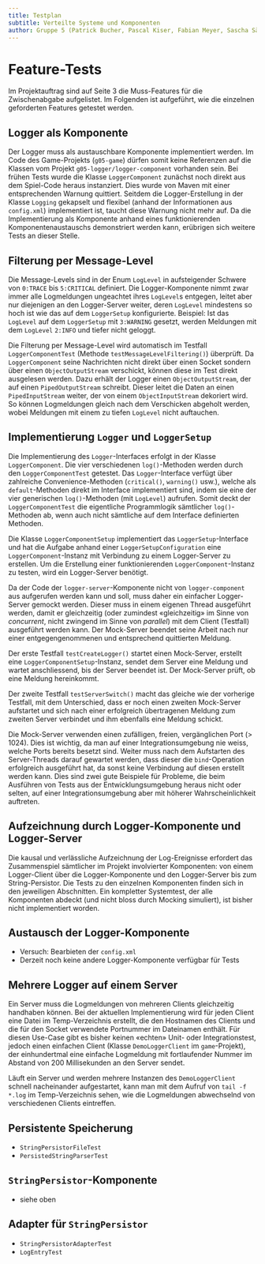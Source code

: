 ```yaml
---
title: Testplan
subtitle: Verteilte Systeme und Komponenten
author: Gruppe 5 (Patrick Bucher, Pascal Kiser, Fabian Meyer, Sascha Sägesser)
---
```


# Feature-Tests

Im Projektauftrag sind auf Seite 3 die Muss-Features für die Zwischenabgabe aufgelistet. Im Folgenden ist aufgeführt, wie die einzelnen geforderten Features getestet werden.

## Logger als Komponente

Der Logger muss als austauschbare Komponente implementiert werden. Im Code des Game-Projekts (`g05-game`) dürfen somit keine Referenzen auf die Klassen vom Projekt `g05-logger/logger-component` vorhanden sein. Bei frühen Tests wurde die Klasse `LoggerComponent` zunächst noch direkt aus dem Spiel-Code heraus instanziert. Dies wurde von Maven mit einer entsprechenden Warnung quittiert. Seitdem die Logger-Erstellung in der Klasse `Logging` gekapselt und flexibel (anhand der Informationen aus `config.xml`) implementiert ist, taucht diese Warnung nicht mehr auf. Da die Implementierung als Komponente anhand eines funktionierenden Komponentenaustauschs demonstriert werden kann, erübrigen sich weitere Tests an dieser Stelle.

## Filterung per Message-Level

Die Message-Levels sind in der Enum `LogLevel` in aufsteigender Schwere von `0:TRACE` bis `5:CRITICAL` definiert. Die Logger-Komponente nimmt zwar immer alle Logmeldungen ungeachtet ihres `LogLevel`s entgegen, leitet aber nur diejenigen an den Logger-Server weiter, deren `LogLevel` mindestens so hoch ist wie das auf dem `LoggerSetup` konfigurierte. Beispiel: Ist das `LogLevel` auf dem `LoggerSetup` mit `3:WARNING` gesetzt, werden Meldungen mit dem `LogLevel` `2:INFO` und tiefer nicht geloggt.

Die Filterung per Message-Level wird automatisch im Testfall `LoggerComponentTest` (Methode `testMessageLevelFiltering()`) überprüft. Da `LoggerComponent` seine Nachrichten nicht direkt über einen Socket sondern über einen `ObjectOutputStream` verschickt, können diese im Test direkt ausgelesen werden. Dazu erhält der Logger einen `ObjectOutputStream`, der auf einen `PipedOutputStream` schreibt. Dieser leitet die Daten an einen `PipedInputStream` weiter, der von einem `ObjectInputStream` dekoriert wird. So können Logmeldungen gleich nach dem Verschicken abgeholt werden, wobei Meldungen mit einem zu tiefen `LogLevel` nicht auftauchen.

## Implementierung `Logger` und `LoggerSetup`

Die Implementierung des `Logger`-Interfaces erfolgt in der Klasse `LoggerComponent`. Die vier verschiedenen `log()`-Methoden werden durch den `LoggerComponentTest` getestet. Das `Logger`-Interface verfügt über zahlreiche Convenience-Methoden (`critical()`, `warning()` usw.), welche als `default`-Methoden direkt im Interface implementiert sind, indem sie eine der vier generischen `log()`-Methoden (mit `LogLevel`) aufrufen. Somit deckt der `LoggerComponentTest` die eigentliche Programmlogik sämtlicher `log()`-Methoden ab, wenn auch nicht sämtliche auf dem Interface definierten Methoden.

Die Klasse `LoggerComponentSetup` implementiert das `LoggerSetup`-Interface und hat die Aufgabe anhand einer `LoggerSetupConfiguration` eine `LoggerComponent`-Instanz mit Verbindung zu einem Logger-Server zu erstellen. Um die Erstellung einer funktionierenden `LoggerComponent`-Instanz zu testen, wird ein Logger-Server benötigt.

Da der Code der `logger-server`-Komponente nicht von `logger-component` aus aufgerufen werden kann und soll, muss daher ein einfacher Logger-Server gemockt werden. Dieser muss in einem eigenen Thread ausgeführt werden, damit er gleichzeitig (oder zumindest «gleichzeitig» im Sinne von _concurrent_, nicht zwingend im Sinne von _parallel_) mit dem Client (Testfall) ausgeführt werden kann. Der Mock-Server beendet seine Arbeit nach nur einer entgegengenommenen und entsprechend quittierten Meldung.

Der erste Testfall `testCreateLogger()` startet einen Mock-Server, erstellt eine `LoggerComponentSetup`-Instanz, sendet dem Server eine Meldung und wartet anschliessend, bis der Server beendet ist. Der Mock-Server prüft, ob eine Meldung hereinkommt.

Der zweite Testfall `testServerSwitch()` macht das gleiche wie der vorherige Testfall, mit dem Unterschied, dass er noch einen zweiten Mock-Server aufstartet und sich nach einer erfolgreich übertragenen Meldung zum zweiten Server verbindet und ihm ebenfalls eine Meldung schickt.

Die Mock-Server verwenden einen zufälligen, freien, vergänglichen Port (> 1024). Dies ist wichtig, da man auf einer Integrationsumgebung nie weiss, welche Ports bereits besetzt sind. Weiter muss nach dem Aufstarten des Server-Threads darauf gewartet werden, dass dieser die `bind`-Operation erfolgreich ausgeführt hat, da sonst keine Verbindung auf diesen erstellt werden kann. Dies sind zwei gute Beispiele für Probleme, die beim Ausführen von Tests aus der Entwicklungsumgebung heraus nicht oder selten, auf einer Integrationsumgebung aber mit höherer Wahrscheinlichkeit auftreten.

## Aufzeichnung durch Logger-Komponente und Logger-Server

Die kausal und verlässliche Aufzeichnung der Log-Ereignisse erfordert das Zusammenspiel sämtlicher im Projekt involvierter Komponenten: von einem Logger-Client über die Logger-Komponente und den Logger-Server bis zum String-Persistor. Die Tests zu den einzelnen Komponenten finden sich in den jeweiligen Abschnitten. Ein kompletter Systemtest, der alle Komponenten abdeckt (und nicht bloss durch Mocking simuliert), ist bisher nicht implementiert worden.

## Austausch der Logger-Komponente

- Versuch: Bearbieten der `config.xml`
- Derzeit noch keine andere Logger-Komponente verfügbar für Tests

## Mehrere Logger auf einem Server

Ein Server muss die Logmeldungen von mehreren Clients gleichzeitig handhaben können. Bei der aktuellen Implementierung wird für jeden Client eine Datei im Temp-Verzeichnis erstellt, die den Hostnamen des Clients und die für den Socket verwendete Portnummer im Dateinamen enthält. Für diesen Use-Case gibt es bisher keinen «echten» Unit- oder Integrationstest, jedoch einen einfachen Client (Klasse `DemoLoggerClient` im `game`-Projekt), der einhundertmal eine einfache Logmeldung mit fortlaufender Nummer im Abstand von 200 Millisekunden an den Server sendet.

Läuft ein Server und werden mehrere Instanzen des `DemoLoggerClient` schnell nacheinander aufgestartet, kann man mit dem Aufruf von `tail -f *.log` im Temp-Verzeichnis sehen, wie die Logmeldungen abwechselnd von verschiedenen Clients eintreffen.

## Persistente Speicherung

- `StringPersistorFileTest`
- `PersistedStringParserTest`

## `StringPersistor`-Komponente

- siehe oben

## Adapter für `StringPersistor`

- `StringPersistorAdapterTest`
- `LogEntryTest`
